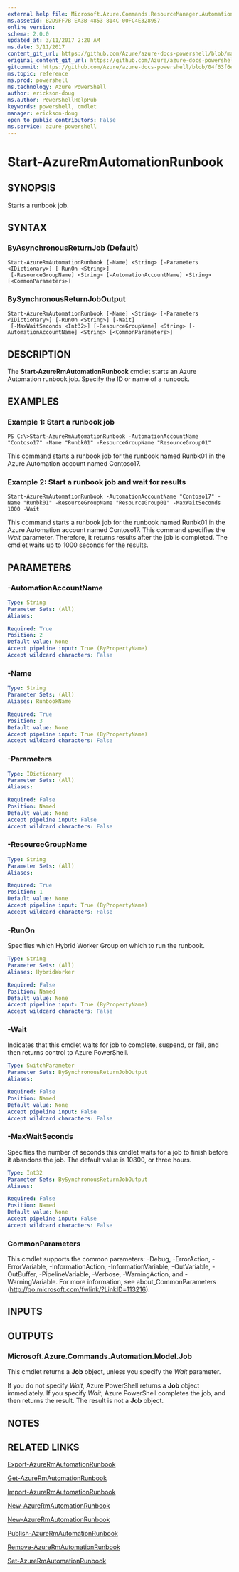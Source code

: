 ```yaml
---
external help file: Microsoft.Azure.Commands.ResourceManager.Automation.dll-Help.xml
ms.assetid: B2D9FF7B-EA3B-4853-814C-00FC4E328957
online version:
schema: 2.0.0
updated_at: 3/11/2017 2:20 AM
ms.date: 3/11/2017
content_git_url: https://github.com/Azure/azure-docs-powershell/blob/master/azureps-cmdlets-docs/ResourceManager/AzureRM.Automation/v2.7.0/Start-AzureRMAutomationRunbook.md
original_content_git_url: https://github.com/Azure/azure-docs-powershell/blob/master/azureps-cmdlets-docs/ResourceManager/AzureRM.Automation/v2.7.0/Start-AzureRMAutomationRunbook.md
gitcommit: https://github.com/Azure/azure-docs-powershell/blob/04f63f6e685743ace2c57eb157574e34e8610b1c/azureps-cmdlets-docs/ResourceManager/AzureRM.Automation/v2.7.0/Start-AzureRMAutomationRunbook.md
ms.topic: reference
ms.prod: powershell
ms.technology: Azure PowerShell
author: erickson-doug
ms.author: PowerShellHelpPub
keywords: powershell, cmdlet
manager: erickson-doug
open_to_public_contributors: False
ms.service: azure-powershell
---
```


# Start-AzureRmAutomationRunbook

## SYNOPSIS
Starts a runbook job.

## SYNTAX

### ByAsynchronousReturnJob (Default)
```
Start-AzureRmAutomationRunbook [-Name] <String> [-Parameters <IDictionary>] [-RunOn <String>]
 [-ResourceGroupName] <String> [-AutomationAccountName] <String> [<CommonParameters>]
```

### BySynchronousReturnJobOutput
```
Start-AzureRmAutomationRunbook [-Name] <String> [-Parameters <IDictionary>] [-RunOn <String>] [-Wait]
 [-MaxWaitSeconds <Int32>] [-ResourceGroupName] <String> [-AutomationAccountName] <String> [<CommonParameters>]
```

## DESCRIPTION
The **Start-AzureRmAutomationRunbook** cmdlet starts an Azure Automation runbook job.
Specify the ID or name of a runbook.

## EXAMPLES

### Example 1: Start a runbook job
```
PS C:\>Start-AzureRmAutomationRunbook -AutomationAccountName "Contoso17" -Name "Runbk01" -ResourceGroupName "ResourceGroup01"
```

This command starts a runbook job for the runbook named Runbk01 in the Azure Automation account named Contoso17.

### Example 2: Start a runbook job and wait for results
```
Start-AzureRmAutomationRunbook -AutomationAccountName "Contoso17" -Name "Runbk01" -ResourceGroupName "ResourceGroup01" -MaxWaitSeconds 1000 -Wait
```

This command starts a runbook job for the runbook named Runbk01 in the Azure Automation account named Contoso17.
This command specifies the _Wait_ parameter.
Therefore, it returns results after the job is completed.
The cmdlet waits up to 1000 seconds for the results.


## PARAMETERS

### -AutomationAccountName
```yaml
Type: String
Parameter Sets: (All)
Aliases:

Required: True
Position: 2
Default value: None
Accept pipeline input: True (ByPropertyName)
Accept wildcard characters: False
```

### -Name
```yaml
Type: String
Parameter Sets: (All)
Aliases: RunbookName

Required: True
Position: 3
Default value: None
Accept pipeline input: True (ByPropertyName)
Accept wildcard characters: False
```

### -Parameters
```yaml
Type: IDictionary
Parameter Sets: (All)
Aliases:

Required: False
Position: Named
Default value: None
Accept pipeline input: False
Accept wildcard characters: False
```

### -ResourceGroupName
```yaml
Type: String
Parameter Sets: (All)
Aliases:

Required: True
Position: 1
Default value: None
Accept pipeline input: True (ByPropertyName)
Accept wildcard characters: False
```

### -RunOn
Specifies which Hybrid Worker Group on which to run the runbook.

```yaml
Type: String
Parameter Sets: (All)
Aliases: HybridWorker

Required: False
Position: Named
Default value: None
Accept pipeline input: True (ByPropertyName)
Accept wildcard characters: False
```

### -Wait
Indicates that this cmdlet waits for job to complete, suspend, or fail, and then returns control to Azure PowerShell.

```yaml
Type: SwitchParameter
Parameter Sets: BySynchronousReturnJobOutput
Aliases:

Required: False
Position: Named
Default value: None
Accept pipeline input: False
Accept wildcard characters: False
```

### -MaxWaitSeconds
Specifies the number of seconds this cmdlet waits for a job to finish before it abandons the job.
The default value is 10800, or three hours.

```yaml
Type: Int32
Parameter Sets: BySynchronousReturnJobOutput
Aliases:

Required: False
Position: Named
Default value: None
Accept pipeline input: False
Accept wildcard characters: False
```

### CommonParameters
This cmdlet supports the common parameters: -Debug, -ErrorAction, -ErrorVariable, -InformationAction, -InformationVariable, -OutVariable, -OutBuffer, -PipelineVariable, -Verbose, -WarningAction, and -WarningVariable. For more information, see about_CommonParameters (http://go.microsoft.com/fwlink/?LinkID=113216).

## INPUTS

## OUTPUTS

### Microsoft.Azure.Commands.Automation.Model.Job
This cmdlet returns a **Job** object, unless you specify the _Wait_ parameter.

If you do not specify _Wait_, Azure PowerShell returns a **Job** object immediately.
If you specify _Wait_, Azure PowerShell completes the job, and then returns the result.
The result is not a **Job** object.

## NOTES

## RELATED LINKS

[Export-AzureRmAutomationRunbook](xref:ResourceManager/AzureRM.Automation/v2.7.0/Export-AzureRMAutomationRunbook.md)

[Get-AzureRmAutomationRunbook](xref:ResourceManager/AzureRM.Automation/v2.7.0/Get-AzureRMAutomationRunbook.md)

[Import-AzureRmAutomationRunbook](xref:ResourceManager/AzureRM.Automation/v2.7.0/Import-AzureRMAutomationRunbook.md)

[New-AzureRmAutomationRunbook](xref:ResourceManager/AzureRM.Automation/v2.7.0/New-AzureRMAutomationRunbook.md)

[New-AzureRmAutomationRunbook](xref:ResourceManager/AzureRM.Automation/v2.7.0/New-AzureRMAutomationRunbook.md)

[Publish-AzureRmAutomationRunbook](xref:ResourceManager/AzureRM.Automation/v2.7.0/Publish-AzureRMAutomationRunbook.md)

[Remove-AzureRmAutomationRunbook](xref:ResourceManager/AzureRM.Automation/v2.7.0/Remove-AzureRMAutomationRunbook.md)

[Set-AzureRmAutomationRunbook](xref:ResourceManager/AzureRM.Automation/v2.7.0/Set-AzureRMAutomationRunbook.md)
